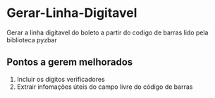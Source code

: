 # Gerar-Linha-Digitavel
Gerar a linha digitavel do boleto a partir do codigo de barras lido pela biblioteca pyzbar


## Pontos a gerem melhorados
1. Incluir os digitos verificadores
2. Extrair infomações úteis do campo livre do código de barras
